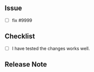 ## Issue

- [ ] fix #9999

## Checklist

- [ ] I have tested the changes works well.

## Release Note
